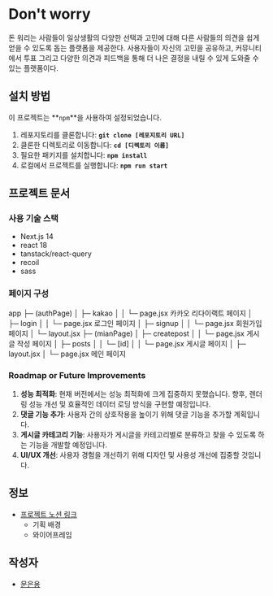 # **Don't worry**

돈 워리는 사람들이 일상생활의 다양한 선택과 고민에 대해 다른 사람들의 의견을 쉽게 얻을 수 있도록 돕는 플랫폼을 제공한다. 사용자들이 자신의 고민을 공유하고, 커뮤니티에서 투표 그리고 다양한 의견과 피드백을 통해 더 나은 결정을 내릴 수 있게 도와줄 수 있는 플랫폼이다.

## **설치 방법**

이 프로젝트는 **`npm`**을 사용하여 설정되었습니다.

1. 레포지토리를 클론합니다: **`git clone [레포지토리 URL]`**
2. 클론한 디렉토리로 이동합니다: **`cd [디렉토리 이름]`**
3. 필요한 패키지를 설치합니다: **`npm install`**
4. 로컬에서 프로젝트를 실행합니다: **`npm run start`**

## **프로젝트 문서**

### **사용 기술 스택**

- Next.js 14
- react 18
- tanstack/react-query
- recoil
- sass

### **페이지 구성**

app
├─ (authPage)
│ ├─ kakao
│ │ └─ page.jsx 카카오 리다이랙트 페이지
│ ├─ login
│ │ └─ page.jsx 로그인 페이지
│ ├─ signup
│ │ └─ page.jsx 회원가입 페이지
│ └─ layout.jsx
├─ (mianPage)
│ ├─ createpost
│ │ └─ page.jsx 게시글 작성 페이지
│ ├─ posts
│ │ └─ [id]
│ │ └─ page.jsx 게시글 페이지
│ ├─ layout.jsx
│ └─ page.jsx 메인 페이지

### **Roadmap or Future Improvements**

1. **성능 최적화**: 현재 버전에서는 성능 최적화에 크게 집중하지 못했습니다. 향후, 렌더링 성능 개선 및 효율적인 데이터 로딩 방식을 구현할 예정입니다.
2. **댓글 기능 추가**: 사용자 간의 상호작용을 높이기 위해 댓글 기능을 추가할 계획입니다.
3. **게시글 카테고리 기능**: 사용자가 게시글을 카테고리별로 분류하고 찾을 수 있도록 하는 기능을 개발할 예정입니다.
4. **UI/UX 개선**: 사용자 경험을 개선하기 위해 디자인 및 사용성 개선에 집중할 것입니다.

## **정보**

- [프로젝트 노션 링크](https://elfin-tank-a25.notion.site/don-t-worry-8206351f14ad4263a105c0372320b6d6)
  - 기획 배경
  - 와이어프레임

## **작성자**

- [문은용](https://velog.io/@river-m)
